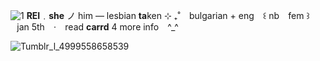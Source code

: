 ![1](https://64.media.tumblr.com/9dee692fa279a740207401c15bcec698/7fa768b238afea29-dc/s2048x3072/fbe81c15531dabfd5f3b1f53cf34949e8f38683e.pnj) 
**REI**﹒**she** ノ him — lesbian **ta**ken ⊹ ₊˚  ⠀bulgarian + eng ⠀꒰ nb ⠀fem ꒱ ⠀jan 5th ⠀‧ ⠀read **carrd** 4 more info  ⠀^_^

![Tumblr_l_4999558658539](https://64.media.tumblr.com/e4fb53af27018d67f52644e173b56790/7fa768b238afea29-32/s1280x1920/f6577b4117b7ce096452b58d5ef6f164e60f7f75.gifv)
